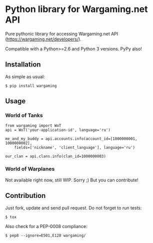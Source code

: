 # Python library for Wargaming.net API

Pure pythonic library for accessing Wargaming.net API (https://wargaming.net/developers/).

Compatible with a Python>=2.6 and Python 3 versions. PyPy also!

## Installation

As simple as usual:

    $ pip install wargaming

## Usage

### World of Tanks

    from wargaming import WoT
    api = WoT('your-application-id', language='ru')
    
    me_and_my_buddy = api.accounts.info(account_id=[1000000001, 1000000002],
        fields=['nickname', 'client_language'], language='ru')

    our_clan = api.clans.info(clan_id=1000000003)

### World of Warplanes

Not available right now, still WIP. Sorry ;) But you can contribute!

## Contribution

Just fork, update and send pull request. Do not forget to run tests:

    $ tox

Also check for a PEP-0008 compliance:

    $ pep8 --ignore=E501,E128 wargaming/
